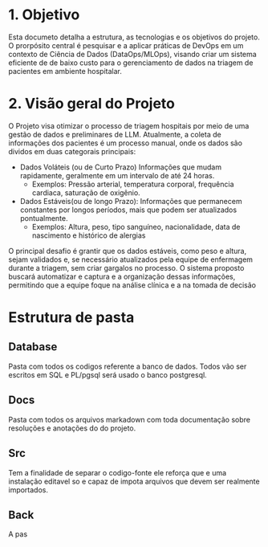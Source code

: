 # 1. Objetivo

Esta documeto detalha a estrutura, as tecnologias e os objetivos do projeto. O prorpósito central é pesquisar e a aplicar práticas de DevOps em um contexto de Ciência de Dados (DataOps/MLOps), visando criar um sistema eficiente de de baixo custo para o gerenciamento de dados na triagem de pacientes em ambiente hospitalar.

# 2. Visão geral do Projeto
O Projeto visa otimizar o processo de triagem hospitais por meio de uma gestão de dados e preliminares de LLM. Atualmente, a coleta de informações dos pacientes é um processo manual, onde os dados são dividos em duas categorais principais:

+ Dados Voláteis (ou de Curto Prazo) Informações que mudam rapidamente, geralmente em um intervalo de até 24 horas.
	+ Exemplos: Pressão arterial, temperatura corporal, frequência cardiaca, saturação de oxigênio.
+ Dados Estáveis(ou de longo Prazo): Informações que permanecem constantes por longos períodos, mais que podem ser atualizados pontualmente.
	+ Exemplos: Altura, peso, tipo sanguíneo, nacionalidade, data de nascimento e histórico de alergias

O principal desafio é grantir que os dados estáveis, como peso e altura, sejam validados e, se necessário atualizados pela equipe de enfermagem durante a triagem, sem criar gargalos no processo. O sistema proposto buscará automatizar e captura e a organização dessas informações, permitindo que a equipe foque na análise clínica e a na tomada de decisão


# Estrutura de pasta
## Database
Pasta com todos os codigos referente a banco de dados. Todos vão ser escritos em SQL e PL/pgsql será usado o banco postgresql.
## Docs
Pasta com todos os arquivos markadown com toda documentação sobre resoluções e anotações do do projeto.
## Src
Tem a finalidade de separar o codigo-fonte ele reforça que e uma instalação editavel so e capaz de impota arquivos que devem ser realmente importados.
## Back
A pas